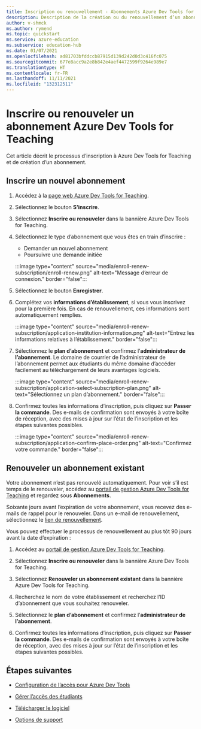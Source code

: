 ```yaml
---
title: Inscription ou renouvellement - Abonnements Azure Dev Tools for Teaching
description: Description de la création ou du renouvellement d’un abonnement Azure Dev.
author: v-shmck
ms.author: rymend
ms.topic: quickstart
ms.service: azure-education
ms.subservice: education-hub
ms.date: 01/07/2021
ms.openlocfilehash: ad81703bfddccb87915d139d242d0d3c416fc075
ms.sourcegitcommit: 677e8acc9a2e8b842e4aef4472599f9264e989e7
ms.translationtype: HT
ms.contentlocale: fr-FR
ms.lasthandoff: 11/11/2021
ms.locfileid: "132312511"
---
```

# <a name="enroll-or-renew-an-azure-dev-tools-for-teaching-subscription"></a>Inscrire ou renouveler un abonnement Azure Dev Tools for Teaching

Cet article décrit le processus d’inscription à Azure Dev Tools for Teaching et de création d’un abonnement.

## <a name="enroll-a-new-subscription"></a>Inscrire un nouvel abonnement

1. Accédez à la [page web Azure Dev Tools for Teaching](https://azure.microsoft.com/education/institutions/).
1. Sélectionnez le bouton **S’inscrire**. 
1. Sélectionnez **Inscrire ou renouveler** dans la bannière Azure Dev Tools for Teaching.
1. Sélectionnez le type d’abonnement que vous êtes en train d’inscrire :
    - Demander un nouvel abonnement
    - Poursuivre une demande initiée
 
    :::image type="content" source="media/enroll-renew-subscription/enroll-renew.png" alt-text="Message d’erreur de connexion." border="false":::

1. Sélectionnez le bouton **Enregistrer**.

1. Complétez vos **informations d’établissement**, si vous vous inscrivez pour la première fois. En cas de renouvellement, ces informations sont automatiquement remplies.

    :::image type="content" source="media/enroll-renew-subscription/application-institution-information.png" alt-text="Entrez les informations relatives à l’établissement." border="false":::

1. Sélectionnez le **plan d’abonnement** et confirmez l’**administrateur de l’abonnement**. Le domaine de courrier de l’administrateur de l’abonnement permet aux étudiants du même domaine d’accéder facilement au téléchargement de leurs avantages logiciels.

    :::image type="content" source="media/enroll-renew-subscription/application-select-subscription-plan.png" alt-text="Sélectionnez un plan d’abonnement." border="false":::
    
1. Confirmez toutes les informations d’inscription, puis cliquez sur **Passer la commande**. Des e-mails de confirmation sont envoyés à votre boîte de réception, avec des mises à jour sur l’état de l’inscription et les étapes suivantes possibles.

    :::image type="content" source="media/enroll-renew-subscription/application-confirm-place-order.png" alt-text="Confirmez votre commande." border="false":::

## <a name="renew-an-existing-subscription"></a>Renouveler un abonnement existant

Votre abonnement n’est pas renouvelé automatiquement. Pour voir s’il est temps de le renouveler, accédez au [portail de gestion Azure Dev Tools for Teaching](https://portal.azureforeducation.microsoft.com/) et regardez sous **Abonnements**.

Soixante jours avant l’expiration de votre abonnement, vous recevez des e-mails de rappel pour le renouveler. Dans un e-mail de renouvellement, sélectionnez le [lien de renouvellement](https://portal.azureforeducation.microsoft.com/).

Vous pouvez effectuer le processus de renouvellement au plus tôt 90 jours avant la date d’expiration :

1. Accédez au [portail de gestion Azure Dev Tools for Teaching](https://portal.azureforeducation.microsoft.com/).

1. Sélectionnez **Inscrire ou renouveler** dans la bannière Azure Dev Tools for Teaching.

1. Sélectionnez **Renouveler un abonnement existant** dans la bannière Azure Dev Tools for Teaching.

1. Recherchez le nom de votre établissement et recherchez l’ID d’abonnement que vous souhaitez renouveler.

1. Sélectionnez le **plan d’abonnement** et confirmez l’**administrateur de l’abonnement**.

1. Confirmez toutes les informations d’inscription, puis cliquez sur **Passer la commande**. Des e-mails de confirmation sont envoyés à votre boîte de réception, avec des mises à jour sur l’état de l’inscription et les étapes suivantes possibles.


## <a name="next-steps"></a>Étapes suivantes

- [Configuration de l’accès pour Azure Dev Tools](set-up-access.md)

- [Gérer l’accès des étudiants](manage-students.md)

- [Télécharger le logiciel](download-software.md)

- [Options de support](program-support.md)
